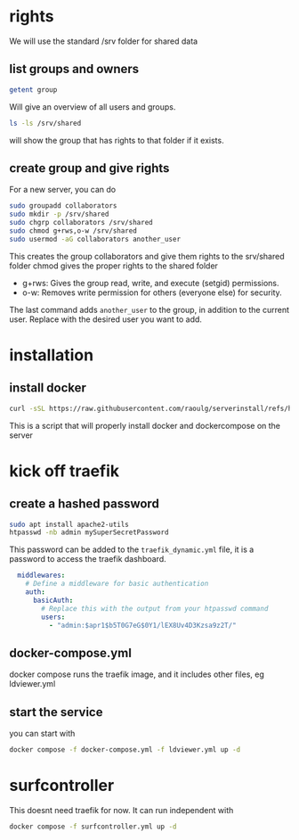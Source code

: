 # rights
We will use the standard /srv folder for shared data

## list groups and owners
```bash
getent group
```
Will give an overview of all users and groups.
```bash
ls -ls /srv/shared
```
will show the group that has rights to that folder if it exists.

## create group and give rights
For a new server, you can do
```bash
sudo groupadd collaborators
sudo mkdir -p /srv/shared
sudo chgrp collaborators /srv/shared
sudo chmod g+rws,o-w /srv/shared
sudo usermod -aG collaborators another_user
```
This creates the group collaborators and give them rights to the srv/shared folder
chmod gives the proper rights to the shared folder 
- g+rws: Gives the group read, write, and execute (setgid) permissions.
- o-w: Removes write permission for others (everyone else) for security.

The last command adds `another_user` to the group, in addition to the current user. Replace with the desired user you want to add.

# installation
## install docker
```bash
curl -sSL https://raw.githubusercontent.com/raoulg/serverinstall/refs/heads/master/install-docker.sh | bash
```
This is a script that will properly install docker and dockercompose on the server

# kick off traefik 

## create a hashed password
```bash
sudo apt install apache2-utils
htpasswd -nb admin mySuperSecretPassword
```

This password can be added to the `traefik_dynamic.yml` file, it is a password to access the traefik dashboard.

```traefik_dynamic.yml
  middlewares:
    # Define a middleware for basic authentication
    auth:
      basicAuth:
        # Replace this with the output from your htpasswd command
        users:
          - "admin:$apr1$b5T0G7eG$0Y1/lEX8Uv4D3Kzsa9z2T/"
```


## docker-compose.yml
docker compose runs the traefik image, and it includes other files, eg ldviewer.yml

## start the service
you can start with
```bash
docker compose -f docker-compose.yml -f ldviewer.yml up -d
```

# surfcontroller
This doesnt need traefik for now.
It can run independent with 
```bash
docker compose -f surfcontroller.yml up -d
```



